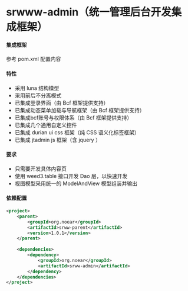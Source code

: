 
# srwww-admin（统一管理后台开发集成框架）

#### 集成框架

参考 pom.xml 配置内容

#### 特性

* 采用 luna 结构模型
* 采用前后不分离模式 
* 已集成登录界面（由 Bcf 框架提供支持）
* 已集成动态菜单加载与导航框架（由 Bcf 框架提供支持）
* 已集成bcf账号与权限体系（由 Bcf 框架提供支持）
* 已集成几个通用自定义控件  
* 已集成 durian ui css 框架（纯 CSS 语义化标签框架）
* 已集成 jtadmin js 框架（含 jquery ）  

#### 要求

* 只需要开发具体内容页
* 使用 weed3.table 接口开发 Dao 层，以快速开发
* 视图模型采用统一的 ModelAndView 模型组装并输出

#### 依赖配置

```xml
<project>
    <parent>
        <groupId>org.noear</groupId>
        <artifactId>srww-parent</artifactId>
        <version>1.0.1</version>
    </parent>
    
    <dependencies>
        <dependency>
            <groupId>org.noear</groupId>
            <artifactId>srww-admin</artifactId>
        </dependency>
    </dependencies>
</project>
```